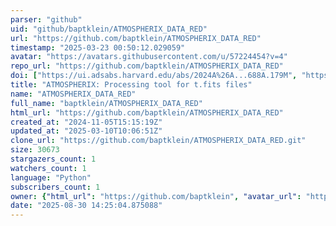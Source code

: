 ```yaml
---
parser: "github"
uid: "github/baptklein/ATMOSPHERIX_DATA_RED"
url: "https://github.com/baptklein/ATMOSPHERIX_DATA_RED"
timestamp: "2025-03-23 00:50:12.029059"
avatar: "https://avatars.githubusercontent.com/u/57224454?v=4"
repo_url: "https://github.com/baptklein/ATMOSPHERIX_DATA_RED"
doi: ["https://ui.adsabs.harvard.edu/abs/2024A%26A...688A.179M", "https://ui.adsabs.harvard.edu/abs/2024MNRAS.527..544K", "https://ui.adsabs.harvard.edu/abs/2025ascl.soft03009K/abstract"]
title: "ATMOSPHERIX: Processing tool for t.fits files"
name: "ATMOSPHERIX_DATA_RED"
full_name: "baptklein/ATMOSPHERIX_DATA_RED"
html_url: "https://github.com/baptklein/ATMOSPHERIX_DATA_RED"
created_at: "2024-11-05T15:15:19Z"
updated_at: "2025-03-10T10:06:51Z"
clone_url: "https://github.com/baptklein/ATMOSPHERIX_DATA_RED.git"
size: 30673
stargazers_count: 1
watchers_count: 1
language: "Python"
subscribers_count: 1
owner: {"html_url": "https://github.com/baptklein", "avatar_url": "https://avatars.githubusercontent.com/u/57224454?v=4", "login": "baptklein", "type": "User"}
date: "2025-08-30 14:25:04.875088"
---
```

